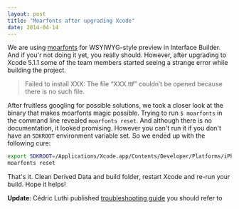 ```yaml
---
layout: post
title: "Moarfonts after upgrading Xcode"
date: 2014-04-14
---
```

We are using [moarfonts](http://pitaya.ch/moarfonts/) for WSYIWYG-style preview in Interface Builder. And if you'r not doing it yet, you really should. However, after upgrading to Xcode 5.1.1 some of the team members started seeing a strange error while building the project.

> Failed to install XXX: The file “XXX.ttf” couldn’t be opened because there is no such file.

After fruitless googling for possible solutions, we took a closer look at the binary that makes moarfonts magic possible. Trying to run `$ moarfonts` in the command line revealed `moarfonts reset`. And although there is no documentation, it looked promising. However you can't run it if you don't have an `SDKROOT` environment variable set. So we ended up with the following cure:

```bash
export SDKROOT=/Applications/Xcode.app/Contents/Developer/Platforms/iPhoneSimulator.platform/Developer/SDKs/iPhoneSimulator7.1.sdk
moarfonts reset
```

That's it. Clean Derived Data and build folder, restart Xcode and re-run your build. Hope it helps!

**Update**: Cédric Luthi published [troubleshooting guide](http://pitaya.ch/moarfonts/#troubleshooting) you should refer to
